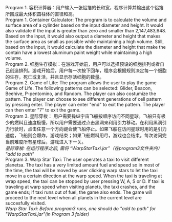 Program 1. 容积计算器：用户输入一张铝箔的长和宽，程序计算并输出这个铝箔所围成最大体积圆柱体的直径和高。<br>
Program 1. Container Calculator: The program is to calculate the volume and surface area of a cylinder based on the input diameter and height. It would also validate if the input is greater than zero and smaller than 2,147,483,648. Based on the input, it would also output a diameter and height that makes the surface area as small as possible while maintaining a high volume. Still, based on the input, it would calculate the diameter and height that make the contain have a lowest aluminum paint weight while maintaining a high volume.<br>
Program 2. 细胞生存模拟：在游戏开始前，用户可以选择预设的细胞排列或者自己创造排列。游戏开始后，用户每一次按下回车，程序会根据规则决定每一个细胞的生存，死亡或复活，并且显示存活细胞的数量。<br>
Program 2. Game of Life: The program allows the user to play the game Game of Life. The following
patterns can be selected: Glider, Beacon, Beehive, P-pentomino, and Random. The player can also costumize the pattern. The player can choose to see different generations of cell pattern by pressing enter. The player can enter "end" to exit the pattern. The player can then enter "7" to exit the game.<br>
Program 3. 星际穿梭： 用户需要操纵宇宙飞船按顺序访问不同星球。飞船只有极少的燃料且速度极慢，所以用户需要通过点击黑洞来利用引力移动。在利用黑洞引力行驶时，点击任意一个方向键会使飞船停止。如果飞船在访问星球时用的是引力速度，飞船则会爆炸，游戏结束；如果飞船燃料用尽，游戏也会结束。每次访问完当前难度所有星球后，游戏进入下一关。<br>
*星际穿梭: 在运行程序之前, 需将 “WarpStarTaxi.jar”（在program3文件夹内） "add to path"*<br>
Program 3. Warp Star Taxi: The user operates a taxi to visit different planetsa. The taxi has a very limited amount fuel and speed so in most of the time, the taxi will be moved by user clicking warp stars to let the taxi move in a certain direction at the warp speed. When the taxi is traveling at wrap speed, the taxi can be stopped by user pressing W, A, S or D. If taxi is traveling at warp speed when visiting planets, the taxi crashes, and the game ends; if taxi runs out of fuel, the game also ends. The game will proceed to the next level when all planets in the current level are succesfully visited. <br>
*Warp Star Taxi: Before program3 runs, one should do "add to path" for "WarpStarTaxi.jar"(in Program 3 folder)*
